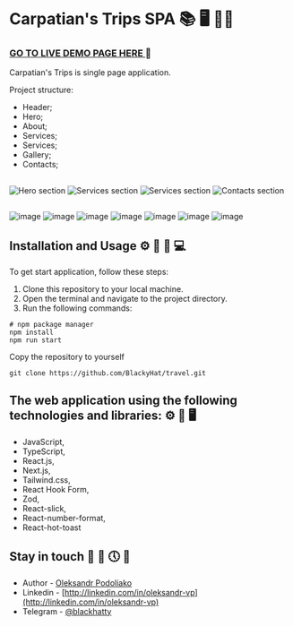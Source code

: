 # Carpatian's Trips SPA 📚 🖥️ 👨‍💻

### [GO TO LIVE DEMO PAGE HERE ](carpatians-trips.vercel.app) 👀

Carpatian's Trips is single page application.

Project structure:

- Header;
- Hero;
- About;
- Services;
- Services;
- Gallery;
- Contacts;

##

![Hero section](assets/11.png) ![Services section](assets/22.png)
![Services section](assets/33.png) ![Contacts section](assets/44.png)

##

![image](https://img.shields.io/badge/TypeScript-007ACC?style=for-the-badge&logo=typescript&logoColor=white)
![image](https://img.shields.io/badge/JavaScript-323330?style=for-the-badge&logo=javascript&logoColor=F7DF1E)
![image](https://img.shields.io/badge/next%20js-000000?style=for-the-badge&logo=nextdotjs&logoColor=white)
![image](https://img.shields.io/badge/React-20232A?style=for-the-badge&logo=react&logoColor=61DAFB)
![image](https://img.shields.io/badge/Tailwind_CSS-38B2AC?style=for-the-badge&logo=tailwind-css&logoColor=white)
![image](https://img.shields.io/badge/Vercel-000000?style=for-the-badge&logo=vercel&logoColor=white)
![image](https://img.shields.io/badge/VSCode-0078D4?style=for-the-badge&logo=visual%20studio%20code&logoColor=white)

## Installation and Usage ⚙️ 🚀 📅 💻

To get start application, follow these steps:

1.  Clone this repository to your local machine.
2.  Open the terminal and navigate to the project directory.
3.  Run the following commands:

```
# npm package manager
npm install
npm run start
```

Copy the repository to yourself

```shell
git clone https://github.com/BlackyHat/travel.git
```

## The web application using the following technologies and libraries: ⚙️ 🚧 🖥️

- JavaScript,
- TypeScript,
- React.js,
- Next.js,
- Tailwind.css,
- React Hook Form,
- Zod,
- React-slick,
- React-number-format,
- React-hot-toast

## Stay in touch 🤠 💼 🕔 🏁

- Author - [Oleksandr Podoliako](https://github.com/BlackyHat)
- Linkedin - [http://linkedin.com/in/oleksandr-vp](http://linkedin.com/in/oleksandr-vp)
- Telegram - [@blackhatty](https://t.me/blackhatty)

